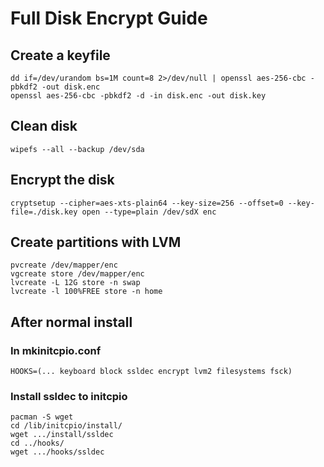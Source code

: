 
# Full Disk Encrypt Guide

## Create a keyfile
```
dd if=/dev/urandom bs=1M count=8 2>/dev/null | openssl aes-256-cbc -pbkdf2 -out disk.enc
openssl aes-256-cbc -pbkdf2 -d -in disk.enc -out disk.key
```

## Clean disk
```
wipefs --all --backup /dev/sda
```

## Encrypt the disk
```
cryptsetup --cipher=aes-xts-plain64 --key-size=256 --offset=0 --key-file=./disk.key open --type=plain /dev/sdX enc
```

## Create partitions with LVM
```
pvcreate /dev/mapper/enc
vgcreate store /dev/mapper/enc
lvcreate -L 12G store -n swap
lvcreate -l 100%FREE store -n home
```

## After normal install

### In mkinitcpio.conf
```
HOOKS=(... keyboard block ssldec encrypt lvm2 filesystems fsck)
```
### Install ssldec to initcpio
```
pacman -S wget
cd /lib/initcpio/install/
wget .../install/ssldec
cd ../hooks/
wget .../hooks/ssldec
```
